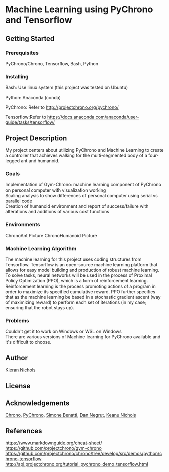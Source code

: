 # Machine Learning using PyChrono and Tensorflow

## Getting Started

### Prerequisites
PyChrono/Chrono,
Tensorflow,
Bash,
Python

### Installing
Bash: Use linux system (this project was tested on Ubuntu)

Python: Anaconda (conda)

PyChrono: Refer to http://projectchrono.org/pychrono/

Tensorflow:Refer to https://docs.anaconda.com/anaconda/user-guide/tasks/tensorflow/


## Project Description
My project centers about utilizing PyChrono and Machine Learning to create a controller that achieves walking for the multi-segmented body of a four-legged ant and humanoid.  

### Goals
Implementation of Gym-Chrono: machine learning component of PyChrono on personal computer with visualization working  
Scaling analysis to show differences of personal computer using serial vs parallel code  
Creation of humanoid environment and report of success/failure with alterations and additions of various cost functions  

### Environments
ChronoAnt
Picture
ChronoHumanoid
Picture

### Machine Learning Algorithm
The machine learning for this project uses coding structures from Tensorflow. Tensorflow is an open-source machine learning platform that allows for easy model building and production of robust machine learning. To solve tasks, neural networks will be used in the process of Proximal Policy Optimization (PPO), which is a form of reinforcement learning. Reinforcement learning is the process promoting actions of a program in order to maximize its specified cumulative reward. PPO further specifies that as the machine learning be based in a stochastic gradient ascent (way of maximizing reward) to perform each set of iterations (in my case; ensuring that the robot stays up).

### Problems
Couldn't get it to work on Windows or WSL on Windows  
There are various versions of Machine learning for PyChrono available and it's difficult to choose.


## Author

[Kieran Nichols](https://github.com/kieran-nichols)

## License

## Acknowledgements

[Chrono](http://projectchrono.org/),  [PyChrono](https://projectchrono.org/pychrono/),  [Simone Benatti](https://github.com/Benatti1991),  [Dan Negrut](http://homepages.cae.wisc.edu/~negrut/),  [Keanu Nichols](https://github.com/kmn5409)

## References
https://www.markdownguide.org/cheat-sheet/
https://github.com/projectchrono/gym-chrono
https://github.com/projectchrono/chrono/tree/develop/src/demos/python/chrono-tensorflow
http://api.projectchrono.org/tutorial_pychrono_demo_tensorflow.html
